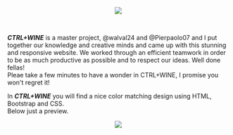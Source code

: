 <p align="center"> 
  <img src="https://user-images.githubusercontent.com/117380515/232332474-cf8c3db6-0e55-4c44-9b44-c54ad3a03a77.png"/>
</p><br/ >

***CTRL+WINE*** is a master project, @walval24 and @Pierpaolo07 and I put together our knowledge and creative minds and came up with this stunning and responsive website.
We worked through an efficient teamwork in order to be as much productive as possible and to respect our ideas. Well done fellas! <br/>
Pleae take a few minutes to have a wonder in CTRL+WINE, I promise you won't regret it!

In ***CTRL+WINE*** you will find a nice color matching design using HTML, Bootstrap and CSS.<br/>Below just a preview.
<br/>
<p align="center"> 
  <img src="https://user-images.githubusercontent.com/117380515/232334091-00cc8a50-542b-49d9-96fc-884b227602b4.png"/>
</p><br/>

